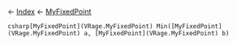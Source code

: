 ← [Index](Api-Index) ← [MyFixedPoint](VRage.MyFixedPoint)

```csharp[MyFixedPoint](VRage.MyFixedPoint) Min([MyFixedPoint](VRage.MyFixedPoint) a, [MyFixedPoint](VRage.MyFixedPoint) b)```